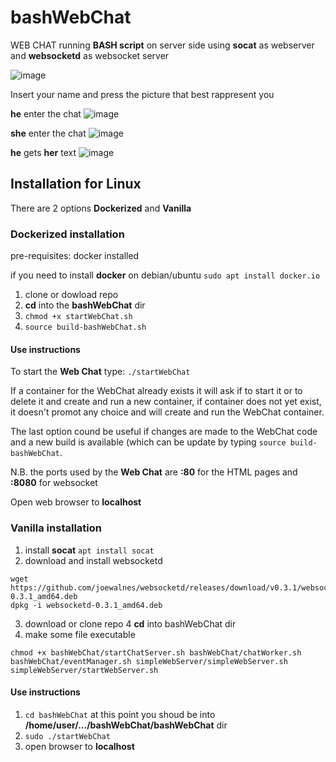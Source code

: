 # bashWebChat
WEB CHAT running **BASH script** on server side using **socat** as webserver and **websocketd** as websocket server

![image](https://user-images.githubusercontent.com/7433768/71541813-f0182400-295e-11ea-82bb-4f809cd516ad.png)

Insert your name and press the picture that best rappresent you

**he** enter the chat
![image](https://user-images.githubusercontent.com/7433768/71541856-5604ab80-295f-11ea-9b7a-d365f1fe20cc.png)

**she** enter the chat
![image](https://user-images.githubusercontent.com/7433768/71541875-92380c00-295f-11ea-9ef4-aa542d2ccb8e.png)

**he** gets **her** text
![image](https://user-images.githubusercontent.com/7433768/71541813-f0182400-295e-11ea-82bb-4f809cd516ad.png)

## Installation for Linux
There are 2 options **Dockerized** and **Vanilla**
### Dockerized installation
pre-requisites: docker installed

if you need to install **docker** on debian/ubuntu `sudo apt install docker.io`

1. clone or dowload repo
2. **cd** into the **bashWebChat** dir
3. `chmod +x startWebChat.sh`
4. `source build-bashWebChat.sh`

#### Use instructions
To start the **Web Chat** type: `./startWebChat`

If a container for the WebChat already exists it will ask if to start it or to delete it and create and run a new container, if container does not yet exist, it doesn't promot any choice and will create and run the WebChat container.

The last option cound be useful if changes are made to the WebChat code and a new build is available (which can be update by typing `source build-bashWebChat`.

N.B. the ports used by the **Web Chat** are **:80** for the HTML pages and **:8080** for websocket

Open web browser to **localhost**

### Vanilla installation
1. install **socat** `apt install socat`
2. download and install websocketd 

```
wget https://github.com/joewalnes/websocketd/releases/download/v0.3.1/websocketd-0.3.1_amd64.deb
dpkg -i websocketd-0.3.1_amd64.deb
```
3. download or clone repo
4 **cd** into bashWebChat dir
5. make some file executable
```
chmod +x bashWebChat/startChatServer.sh bashWebChat/chatWorker.sh bashWebChat/eventManager.sh simpleWebServer/simpleWebServer.sh simpleWebServer/startWebServer.sh
```
#### Use instructions

1. `cd bashWebChat` at this point you shoud be into **/home/user/.../bashWebChat/bashWebChat** dir
2. `sudo ./startWebChat`
3. open browser to **localhost**
